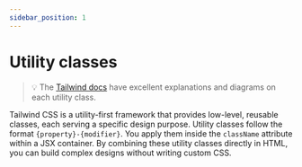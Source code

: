 ```yaml
---
sidebar_position: 1
---
```


# Utility classes
> 💡 The [Tailwind docs](https://tailwindcss.com/docs) have excellent explanations and diagrams on each utility class. 



Tailwind CSS is a utility-first framework that provides low-level, reusable classes, each serving a specific design purpose. Utility classes follow the format `{property}-{modifier}`. You apply them inside the `className` attribute within a JSX container. By combining these utility classes directly in HTML, you can build complex designs without writing custom CSS.